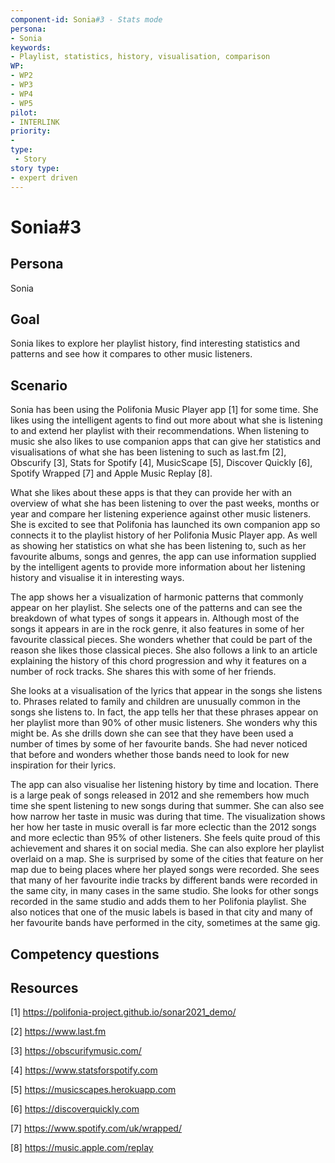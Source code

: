 ```yaml
---
component-id: Sonia#3 - Stats mode
persona: 
- Sonia
keywords: 
- Playlist, statistics, history, visualisation, comparison
WP:
- WP2
- WP3
- WP4
- WP5
pilot:
- INTERLINK
priority:
- 
type:
 - Story
story type:
- expert driven
---
```

# Sonia#3

## Persona
Sonia

## Goal
Sonia likes to explore her playlist history, find interesting statistics and patterns and see how it compares to other music listeners.

## Scenario  
Sonia has been using the Polifonia Music Player app [1] for some time. She likes using the intelligent agents to find out more about what she is listening to and extend her playlist with their recommendations. When listening to music she also likes to use companion apps that can give her statistics and visualisations of what she has been listening to such as last.fm [2], Obscurify [3], Stats for Spotify [4], MusicScape [5], Discover Quickly [6], Spotify Wrapped [7] and Apple Music Replay [8].

What she likes about these apps is that they can provide her with an overview of what she has been listening to over the past weeks, months or year and compare her listening experience against other music listeners. She is excited to see that Polifonia has launched its own companion app so connects it to the playlist history of her Polifonia Music Player app. As well as showing her statistics on what she has been listening to, such as her favourite albums, songs and genres, the app can use information supplied by the intelligent agents to provide more information about her listening history and visualise it in interesting ways.

The app shows her a visualization of harmonic patterns that commonly appear on her playlist. She selects one of the patterns and can see the breakdown of what types of songs it appears in. Although most of the songs it appears in are in the rock genre, it also features in some of her favourite classical pieces. She wonders whether that could be part of the reason she likes those classical pieces. She also follows a link to an article explaining the history of this chord progression and why it features on a number of rock tracks. She shares this with some of her friends.

She looks at a visualisation of the lyrics that appear in the songs she listens to. Phrases related to family and children are unusually common in the songs she listens to. In fact, the app tells her that these phrases appear on her playlist more than 90% of other music listeners. She wonders why this might be. As she drills down she can see that they have been used a number of times by some of her favourite bands. She had never noticed that before and wonders whether those bands need to look for new inspiration for their lyrics. 

The app can also visualise her listening history by time and location. There is a large peak of songs released in 2012 and she remembers how much time she spent listening to new songs during that summer. She can also see how narrow her taste in music was during that time. The visualization shows her how her taste in music overall is far more eclectic than the 2012 songs and more eclectic than 95% of other listeners. She feels quite proud of this achievement and shares it on social media. She can also explore her playlist overlaid on a map. She is surprised by some of the cities that feature on her map due to being places where her played songs were recorded. She sees that many of her favourite indie tracks by different bands were recorded in the same city, in many cases in the same studio. She looks for other songs recorded in the same studio and adds them to her Polifonia playlist. She also notices that one of the music labels is based in that city and  many of her favourite bands have performed in the city, sometimes at the same gig.



## Competency questions 


## Resources
[1] https://polifonia-project.github.io/sonar2021_demo/

[2] https://www.last.fm

[3] https://obscurifymusic.com/

[4] https://www.statsforspotify.com

[5] https://musicscapes.herokuapp.com

[6] https://discoverquickly.com

[7] https://www.spotify.com/uk/wrapped/

[8] https://music.apple.com/replay
